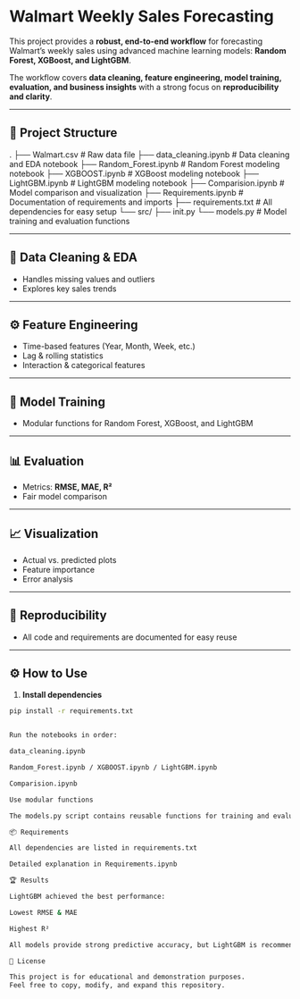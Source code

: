 # Walmart Weekly Sales Forecasting

This project provides a **robust, end-to-end workflow** for forecasting Walmart’s weekly sales using advanced machine learning models: **Random Forest, XGBoost, and LightGBM**.

The workflow covers **data cleaning, feature engineering, model training, evaluation, and business insights** with a strong focus on **reproducibility and clarity**.

---

## 📂 Project Structure

.
├── Walmart.csv # Raw data file
├── data_cleaning.ipynb # Data cleaning and EDA notebook
├── Random_Forest.ipynb # Random Forest modeling notebook
├── XGBOOST.ipynb # XGBoost modeling notebook
├── LightGBM.ipynb # LightGBM modeling notebook
├── Comparision.ipynb # Model comparison and visualization
├── Requirements.ipynb # Documentation of requirements and imports
├── requirements.txt # All dependencies for easy setup
└── src/
├── init.py
└── models.py # Model training and evaluation functions


---

## 🧹 Data Cleaning & EDA

- Handles missing values and outliers  
- Explores key sales trends  

---

## ⚙️ Feature Engineering

- Time-based features (Year, Month, Week, etc.)  
- Lag & rolling statistics  
- Interaction & categorical features  

---

## 🧠 Model Training

- Modular functions for Random Forest, XGBoost, and LightGBM  

---

## 📊 Evaluation

- Metrics: **RMSE, MAE, R²**  
- Fair model comparison  

---

## 📈 Visualization

- Actual vs. predicted plots  
- Feature importance  
- Error analysis  

---

## 🔄 Reproducibility

- All code and requirements are documented for easy reuse  

---

## ⚙️ How to Use

1. **Install dependencies**  
```bash
pip install -r requirements.txt


Run the notebooks in order:

data_cleaning.ipynb

Random_Forest.ipynb / XGBOOST.ipynb / LightGBM.ipynb

Comparision.ipynb

Use modular functions

The models.py script contains reusable functions for training and evaluating models in your own notebooks or scripts.

📦 Requirements

All dependencies are listed in requirements.txt

Detailed explanation in Requirements.ipynb

🏆 Results

LightGBM achieved the best performance:

Lowest RMSE & MAE

Highest R²

All models provide strong predictive accuracy, but LightGBM is recommended for deployment.

📜 License

This project is for educational and demonstration purposes.
Feel free to copy, modify, and expand this repository.
